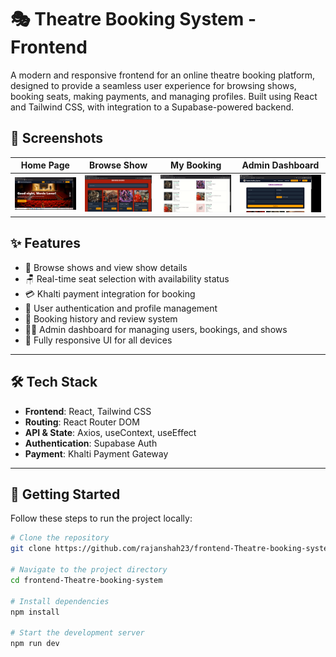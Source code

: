 # 🎭 Theatre Booking System - Frontend

A modern and responsive frontend for an online theatre booking platform, designed to provide a seamless user experience for browsing shows, booking seats, making payments, and managing profiles. Built using React and Tailwind CSS, with integration to a Supabase-powered backend.
 
## 📸 Screenshots

| Home Page | Browse Show | My Booking | Admin Dashboard |
|-----------|--------------|------------|------------------|
| ![Home Page](src/screenshots/Home.png) | ![Browse Show](src/screenshots/BrowseShow.png) | ![My Booking](src/screenshots/MyBooking.png) | ![Admin Dashboard](src/screenshots/AdminDashboaard.png) |


## ✨ Features

- 🎫 Browse shows and view show details
- 🪑 Real-time seat selection with availability status
- 💳 Khalti payment integration for booking
- 🔐 User authentication and profile management
- 📅 Booking history and review system
- 🧑‍💼 Admin dashboard for managing users, bookings, and shows
- 📱 Fully responsive UI for all devices

---

## 🛠 Tech Stack

- **Frontend**: React, Tailwind CSS
- **Routing**: React Router DOM
- **API & State**: Axios, useContext, useEffect
- **Authentication**: Supabase Auth
- **Payment**: Khalti Payment Gateway

---

## 🚀 Getting Started

Follow these steps to run the project locally:

```bash
# Clone the repository
git clone https://github.com/rajanshah23/frontend-Theatre-booking-system

# Navigate to the project directory
cd frontend-Theatre-booking-system

# Install dependencies
npm install

# Start the development server
npm run dev
